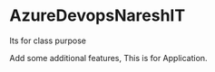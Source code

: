 # AzureDevopsNareshIT
Its for class purpose 

Add some additional features, This is for Application.
